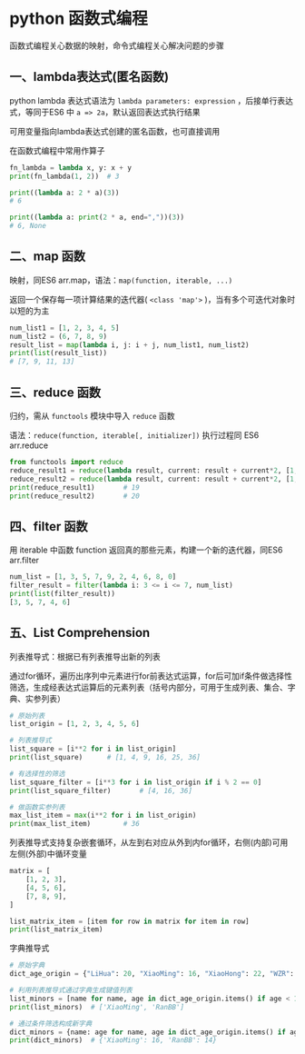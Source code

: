 # python 函数式编程

函数式编程关心数据的映射，命令式编程关心解决问题的步骤

## 一、lambda表达式(匿名函数)

python lambda 表达式语法为 `lambda parameters: expression` ，后接单行表达式，等同于ES6 中 `a => 2a`，默认返回表达式执行结果

可用变量指向lambda表达式创建的匿名函数，也可直接调用

在函数式编程中常用作算子

```python
fn_lambda = lambda x, y: x + y
print(fn_lambda(1, 2))	# 3

print((lambda a: 2 * a)(3))
# 6

print((lambda a: print(2 * a, end=","))(3))
# 6, None
```



## 二、map 函数

映射，同ES6 arr.map，语法：`map(function, iterable, ...)`

返回一个保存每一项计算结果的迭代器( `<class 'map'>` )，当有多个可迭代对象时以短的为主

```python
num_list1 = [1, 2, 3, 4, 5]
num_list2 = (6, 7, 8, 9)
result_list = map(lambda i, j: i + j, num_list1, num_list2)
print(list(result_list))
# [7, 9, 11, 13]
```



## 三、reduce 函数

归约，需从 `functools` 模块中导入 `reduce` 函数

语法：`reduce(function, iterable[, initializer])` 执行过程同 ES6 arr.reduce

```python
from functools import reduce
reduce_result1 = reduce(lambda result, current: result + current*2, [1, 2, 3, 4])
reduce_result2 = reduce(lambda result, current: result + current*2, [1, 2, 3, 4], 0)
print(reduce_result1)		# 19
print(reduce_result2)		# 20
```



## 四、filter 函数

用 iterable 中函数 function 返回真的那些元素，构建一个新的迭代器，同ES6 arr.filter

```python
num_list = [1, 3, 5, 7, 9, 2, 4, 6, 8, 0]
filter_result = filter(lambda i: 3 <= i <= 7, num_list) 
print(list(filter_result))
[3, 5, 7, 4, 6]
```



## 五、List Comprehension

列表推导式：根据已有列表推导出新的列表

通过for循环，遍历出序列中元素进行for前表达式运算，for后可加if条件做选择性筛选，生成经表达式运算后的元素列表（括号内部分，可用于生成列表、集合、字典、实参列表）

```python
# 原始列表
list_origin = [1, 2, 3, 4, 5, 6]

# 列表推导式
list_square = [i**2 for i in list_origin]
print(list_square)		# [1, 4, 9, 16, 25, 36]

# 有选择性的筛选
list_square_filter = [i**3 for i in list_origin if i % 2 == 0]
print(list_square_filter)		# [4, 16, 36]

# 做函数实参列表
max_list_item = max(i**2 for i in list_origin)
print(max_list_item)		# 36
```

列表推导式支持复杂嵌套循环，从左到右对应从外到内for循环，右侧(内部)可用左侧(外部)中循环变量

```python
matrix = [
    [1, 2, 3],
    [4, 5, 6],
    [7, 8, 9],
]

list_matrix_item = [item for row in matrix for item in row]
print(list_matrix_item)
```

字典推导式

```python
# 原始字典
dict_age_origin = {"LiHua": 20, "XiaoMing": 16, "XiaoHong": 22, "WZR": 18, "RanBB": 14}

# 利用列表推导式通过字典生成键值列表
list_minors = [name for name, age in dict_age_origin.items() if age < 18]
print(list_minors)	# ['XiaoMing', 'RanBB']

# 通过条件筛选构成新字典
dict_minors = {name: age for name, age in dict_age_origin.items() if age < 18}
print(dict_minors)	# {'XiaoMing': 16, 'RanBB': 14}
```

